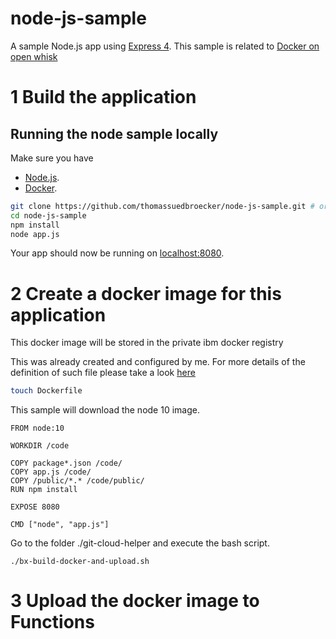 # node-js-sample

A sample Node.js app using [Express 4](http://expressjs.com/).
This sample is related to [Docker on open whisk](http://heidloff.net/article/how-to-create-docker-actions-openwhisk-bluemix)

# 1 Build the application

## Running the node sample locally

Make sure you have 
* [Node.js](http://nodejs.org/).
* [Docker](https://www.docker.com).


```sh
git clone https://github.com/thomassuedbroecker/node-js-sample.git # or clone your own fork
cd node-js-sample
npm install
node app.js
```
Your app should now be running on [localhost:8080](http://localhost:8080/).

# 2 Create a docker image for this application

This docker image will be stored in the private ibm docker registry

This was already created and configured by me. For more details of the definition of such file please take a look [here](https://nodejs.org/en/docs/guides/nodejs-docker-webapp/)

```sh
touch Dockerfile
```

This sample will download the node 10 image.

```
FROM node:10

WORKDIR /code

COPY package*.json /code/
COPY app.js /code/
COPY /public/*.* /code/public/
RUN npm install

EXPOSE 8080

CMD ["node", "app.js"]
```

Go to the folder ./git-cloud-helper and execute the bash script.

```
./bx-build-docker-and-upload.sh
```

# 3 Upload the docker image to Functions

